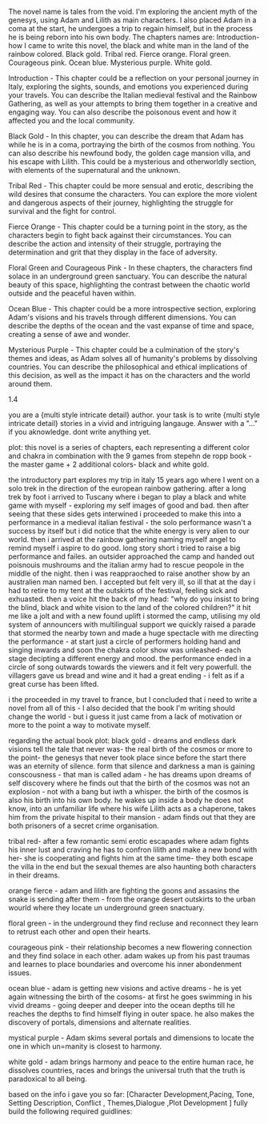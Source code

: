 The novel name is tales from the void.
I'm exploring the ancient myth of the genesys, using Adam and Lilith as main characters.
I also placed Adam in a coma at the start, he undergoes a trip to regain himself, but in the process he is being reborn into his own body.
The chapters names are:
Introduction- how I came to write this novel, the black and white man in the land of the rainbow colored.
Black gold.
Tribal red.
Fierce orange.
Floral green.
Courageous pink.
Ocean blue.
Mysterious purple.
White gold.

Introduction - This chapter could be a reflection on your personal journey in Italy, exploring the sights, sounds, and emotions you experienced during your travels. You can describe the Italian medieval festival and the Rainbow Gathering, as well as your attempts to bring them together in a creative and engaging way. You can also describe the poisonous event and how it affected you and the local community.

Black Gold - In this chapter, you can describe the dream that Adam has while he is in a coma, portraying the birth of the cosmos from nothing. You can also describe his newfound body, the golden cage mansion villa, and his escape with Lilith. This could be a mysterious and otherworldly section, with elements of the supernatural and the unknown.

Tribal Red - This chapter could be more sensual and erotic, describing the wild desires that consume the characters. You can explore the more violent and dangerous aspects of their journey, highlighting the struggle for survival and the fight for control.

Fierce Orange - This chapter could be a turning point in the story, as the characters begin to fight back against their circumstances. You can describe the action and intensity of their struggle, portraying the determination and grit that they display in the face of adversity.

Floral Green and Courageous Pink - In these chapters, the characters find solace in an underground green sanctuary. You can describe the natural beauty of this space, highlighting the contrast between the chaotic world outside and the peaceful haven within.

Ocean Blue - This chapter could be a more introspective section, exploring Adam's visions and his travels through different dimensions. You can describe the depths of the ocean and the vast expanse of time and space, creating a sense of awe and wonder.

Mysterious Purple - This chapter could be a culmination of the story's themes and ideas, as Adam solves all of humanity's problems by dissolving countries. You can describe the philosophical and ethical implications of this decision, as well as the impact it has on the characters and the world around them.

1.4

you are a {multi style intricate detail} author. your task is to write {multi style intricate detail} stories in a vivid and intriguing langauge.
Answer with a "..." if you aknowledge. dont write anything yet.

plot:
this novel is a series of chapters, each representing a different color and chakra in combination with the 9 games from stepehn de ropp book - the master game + 2 additional colors- black and white gold.

the introductory part explores my trip in italy 15 years ago where I went on a solo trek in the direction of the european rainbow gathering.
after a long trek by foot i arrived to Tuscany where i began to play a black and white game with myself - exploring my self images of good and bad.
then after seeing that these sides gets interwined i proceeded to make this into a performance in a medieval italian festival - the solo performance wasn't a success by itself but i did notice that the white energy is very alien to our world.
then i arrived at the rainbow gathering naming myself angel to remind myself i aspire to do good.
long story short i tried to raise a big performance and failes.
an outsider approached the camp and handed out poisnouis mushroums and the italian army had to rescue peopole in the middle of the night.
then i was reappraoched to raise another show by an australien man named ben.
I accepted but felt very ill, so ill that at the day i had to retire to my tent at the outskirts of the festival, feeling sick and exhuasted.
then a voice hit the back of my head:
"why do you insist to bring the blind, black and white vision to the land of the colored children?"
it hit me like a jolt and with a new found uplift i stormed the camp, utilising my old system of announcers with multilingual support we quickly raised a parade that stormed the nearby town and made a huge spectacle with me directing the performance - at start just a circle of performers holding hand and singing inwards and soon the chakra color show was unleashed- each stage decipting a different energy and mood.
the performance ended in a circle of song outwards towards the viewers and it felt very powerfull.
the villagers gave us bread and wine and it had a great ending - i felt as if a great curse has been lifted.

i the proceeded in my travel to france, but I concluded that i need to write a novel from all of this - I also decided that the book I'm writing should change the world - but i guess it just came from a lack of motivation or more to the point a way to motivate myself.

regarding the actual book plot:
black gold - dreams and endless dark visions tell the tale that never was- the real birth of the cosmos or more to the point- the genesys that never took place since before the start there was an eternity of silence.
form that silence and darkness a man is gaining conscousness - that man is called adam - he has dreams upon dreams of self discovery where he finds out that the birth of the cosmos was not an explosion - not with a bang but iwth a whisper.
the birth of the cosmos is also his birth into his own body.
he wakes up inside a body he does not know, into an unfamiliar life where his wife Lilith acts as a chaperone, takes him from the private hispital to their mansion - adam finds out that they are both prisoners of a secret crime organisation.

tribal red- after a few romantic semi erotic escapades where adam fights his inner lust and craving he has to confron lilith and make a new bond with her- she is cooperating and fights him at the same time- they both escape the villa in the end but the sexual themes are also haunting both characters in their dreams.

orange fierce - adam and lilith are fighting the goons and assasins the snake is sending after them - from the orange desert outskirts to the urban wourld where they locate un underground green snactuary.

floral green - in the underground they find recluse and reconnect
they learn to retrust each other and open their hearts.

courageous pink - their relationship becomes a new flowering connection and they find solace in each other. adam wakes up from his past traumas and learnes to place boundaries and overcome his inner abondenment issues.

ocean blue - adam is getting new visions and active dreams - he is yet again witnessing the birth of the cosoms- at first he goes swimming in his vivid dreams - going deeper and deeper into the ocean depths till he reaches the depths to find himself flying in outer space.
he also makes the discovery of portals, dimensions and alternate realities.

mystical purple - Adam skims several portals and dimensions to locate the one in which un=manity is closest to harmony.

white gold - adam brings harmony and peace to the entire human race, he dissolves countries, races and brings the universal truth that the truth is paradoxical to all being.

based on the info i gave you so far:
[Character Development,Pacing, Tone, Setting Description, Conflict , Themes,Dialogue ,Plot Development ]
fully build the following required guidlines:

